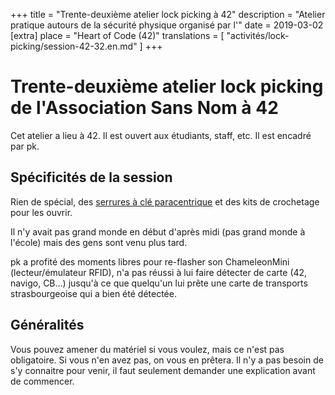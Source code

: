 +++
title = "Trente-deuxième atelier lock picking à 42"
description = "Atelier pratique autours de la sécurité physique organisé par l'"
date = 2019-03-02
[extra]
place = "Heart of Code (42)"
translations = [
    "activités/lock-picking/session-42-32.en.md"
]
+++

# Trente-deuxième atelier lock picking de l'Association Sans Nom à 42

Cet atelier a lieu à 42. Il est ouvert aux étudiants, staff, etc.
Il est encadré par pk.

## Spécificités de la session

Rien de spécial, des [serrures à clé
paracentrique](@/documentation/lock_picking/paracentrique/index.fr.md) et des
kits de crochetage pour les ouvrir.

Il n'y avait pas grand monde en début d'après midi (pas grand monde à l'école)
mais des gens sont venu plus tard.

pk a profité des moments libres pour re-flasher son ChameleonMini
(lecteur/émulateur RFID), n'a pas réussi à lui faire détecter de carte (42,
navigo, CB…) jusqu'à ce que quelqu'un lui prête une carte de transports
strasbourgeoise qui a bien été détectée.

## Généralités

Vous pouvez amener du matériel si vous voulez, mais ce n'est pas obligatoire.
Si vous n'en avez pas, on vous en prêtera.
Il n'y a pas besoin de s'y connaitre pour venir, il faut seulement demander une
explication avant de commencer.

